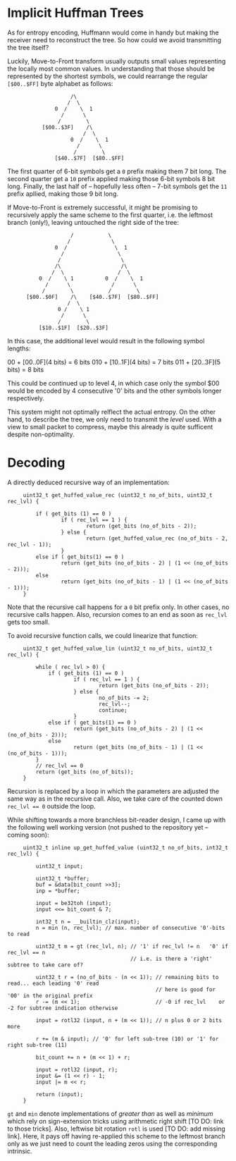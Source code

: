 # Implicit Huffman Trees

As for entropy encoding, Huffmann would come in handy but making the receiver need to reconstruct the tree. So how could we avoid transmitting the tree itself?

Luckily, Move-to-Front transform usually outputs small values representing the locally most common values. In understanding that those should be represented by the shortest symbols, we could rearrange the regular `[$00..$FF]` byte alphabet as follows:

                        /\
                       /  \
                   0  /    \  1
                     /      \
                    /        \
               [$00..$3F]    /\
                            /  \
                        0  /    \  1
                          /      \
                         /        \
                   [$40..$7F]  [$80..$FF]

The first quarter of 6-bit symbols get a `0` prefix making them 7 bit long. The second quarter get a `10` prefix applied making those 6-bit symbols 8 bit long. Finally, the last half of – hopefully less often – 7-bit symbols get the `11` prefix apllied, making those 9 bit long.

If Move-to-Front is extremely successful, it might be promising to recursively apply the same scheme to the first quarter, i.e. the leftmost branch (only!), leaving untouched the right side of the tree:

                        /           \
                       /             \
                   0  /               \  1
                     /                 \
                    /                   \
                   /\                   /\
                  /  \                 /  \
              0  /    \ 1          0  /    \  1
                /      \             /      \
               /        \           /        \
          [$00..$0F]    /\    [$40..$7F]  [$80..$FF]
                       /  \
                    0 /    \ 1
                     /      \
                    /        \
              [$10..$1F]  [$20..$3F]

In this case, the additional level would result in the following symbol lengths:

00  + [$00..$0F](4 bits) = 6 bits
010 + [$10..$1F](4 bits) = 7 bits
011 + [$20..$3F](5 bits) = 8 bits

This could be continued up to level 4, in which case only the symbol $00 would be encoded by 4 consecutive '0' bits and the other symbols longer respectively.

This system might not optimally relflect the actual entropy. On the other hand, to describe the tree, we only need to transmit the _level_ used. With a view to small packet to compress, maybe this already is quite sufficent despite non-optimality.

# Decoding

A directly deduced recursive way of an implementation:

         uint32_t get_huffed_value_rec (uint32_t no_of_bits, uint32_t rec_lvl) {

             if ( get_bits (1) == 0 )
                     if ( rec_lvl == 1 ) {
                             return (get_bits (no_of_bits - 2));
                     } else {
                             return (get_huffed_value_rec (no_of_bits - 2, rec_lvl - 1));
                     }
             else if ( get_bits(1) == 0 )
                     return (get_bits (no_of_bits - 2) | (1 << (no_of_bits - 2)));
             else
                     return (get_bits (no_of_bits - 1) | (1 << (no_of_bits - 1)));
         }

Note that the recursive call happens for a `0` bit prefix only. In other cases, no recursive calls happen. Also, recursion comes to an end as soon as `rec_lvl` gets too small.

To avoid recursive function calls, we could linearize that function:

         uint32_t get_huffed_value_lin (uint32_t no_of_bits, uint32_t rec_lvl) {

             while ( rec_lvl > 0) {
                 if ( get_bits (1) == 0 )
                         if ( rec_lvl == 1 ) {
                                 return (get_bits (no_of_bits - 2));
                         } else {
                                 no_of_bits -= 2;
                                 rec_lvl--;
                                 continue;
                         }
                 else if ( get_bits(1) == 0 )
                         return (get_bits (no_of_bits - 2) | (1 << (no_of_bits - 2)));
                 else
                         return (get_bits (no_of_bits - 1) | (1 << (no_of_bits - 1)));
             }
             // rec_lvl == 0
             return (get_bits (no_of_bits));
         }

Recursion is replaced by a loop in which the parameters are adjusted the same way as in the recursive call. Also, we take care of the counted down `rec_lvl == 0` outside the loop.

While shifting towards a more branchless bit-reader design, I came up with the following well working version (not pushed to the repository yet – coming soon):

         uint32_t inline up_get_huffed_value (uint32_t no_of_bits, int32_t rec_lvl) {

             uint32_t input;

             uint32_t *buffer;
             buf = &data[bit_count >>3];
             inp = *buffer;

             input = be32toh (input);
             input <<= bit_count & 7;

             int32_t n = __builtin_clz(input);
             n = min (n, rec_lvl); // max. number of consecutive '0'-bits to read

             uint32_t m = gt (rec_lvl, n); // '1' if rec_lvl != n   '0' if rec_lvl == n
                                           // i.e. is there a 'right' subtree to take care of?

             uint32_t r = (no_of_bits - (n << 1)); // remaining bits to read... each leading '0' read
                                                   // here is good for '00' in the original prefix
             r -= (m << 1);                        // -0 if rec_lvl    or -2 for subtree indication otherwise

             input = rotl32 (input, n + (m << 1)); // n plus 0 or 2 bits more

             r += (m & input); // '0' for left sub-tree (10) or '1' for right sub-tree (11)

             bit_count += n + (m << 1) + r;

             input = rotl32 (input, r);
             input &= (1 << r) - 1;
             input |= m << r;

             return (input);
         }

`gt` and `min` denote implementations of _greater than_ as well as _minimum_ which rely on sign-extension tricks using arithmetic right shift [TO DO: link to those tricks]. Also, leftwise bit rotation `rotl` is used [TO DO: add missing link]. Here, it pays off having re-applied this scheme to the leftmost branch only as we just need to count the leading zeros using the corresponding intrinsic.
